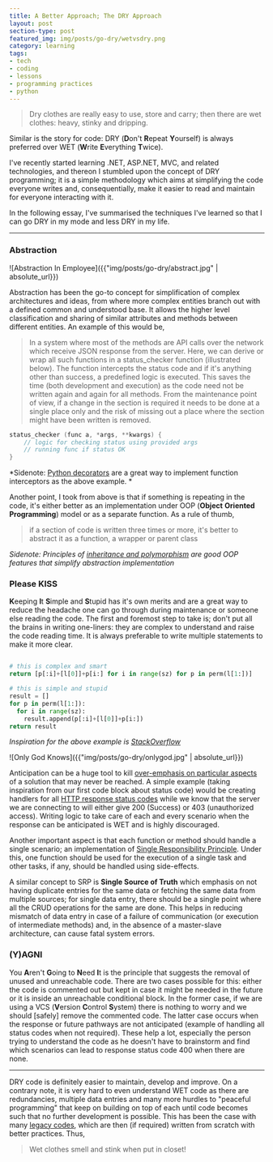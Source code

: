 ```yaml
---
title: A Better Approach; The DRY Approach
layout: post
section-type: post
featured_img: img/posts/go-dry/wetvsdry.png
category: learning
tags:
- tech
- coding
- lessons
- programming practices
- python
---
```


> Dry clothes are really easy to use, store and carry; then there are wet clothes: heavy, stinky and dripping.

Similar is the story for code: DRY (**D**on't **R**epeat **Y**ourself) is always preferred over WET (**W**rite **E**verything **T**wice). 

I've recently started learning .NET, ASP.NET, MVC, and related technologies, and thereon I stumbled upon the concept of DRY programming; it is a simple methodology which aims at simplifying the code everyone writes and, consequentially, make it easier to read and maintain for everyone interacting with it.

In the following essay, I've summarised the techniques I've learned so that I can go DRY in my mode and less DRY in my life.

---
### Abstraction

![Abstraction In Employee]({{"img/posts/go-dry/abstract.jpg" | absolute_url}})

Abstraction has been the go-to concept for simplification of complex architectures and ideas, from where more complex entities branch out with a defined common and understood base. It allows the higher level classification and sharing of similar attributes and methods between different entities. An example of this would be,

> In a system where most of the methods are API calls over the network which receive JSON response from the server. Here, we can derive or wrap all such functions in a status_checker function (illustrated below). The function intercepts the status code and if it's anything other than success, a predefined logic is executed. This saves the time (both development and execution) as the code need not be written again and again for all methods. From the maintenance point of view, if a change in the section is required it needs to be done at a single place only and the risk of missing out a place where the section might have been written is removed.

```c
status_checker (func a, *args, **kwargs) {
	// logic for checking status using provided args
	// running func if status OK
}
```

*Sidenote: [Python decorators](https://realpython.com/primer-on-python-decorators/) are a great way to implement function interceptors as the above example. *

Another point, I took from above is that if something is repeating in the code, it's either better as an implementation under OOP (**Object** **Oriented** **Programming**) model or as a separate function. As a rule of thumb,

> if a section of code is written three times or more, it's better to abstract it as a function, a wrapper or parent class

*Sidenote: Principles of [inheritance and polymorphism](https://overiq.com/python-101/inheritance-and-polymorphism-in-python/) are good OOP features that simplify abstraction implementation*

### Please KISS

**K**eeping **I**t  **S**imple and **S**tupid has it's own merits and are a great way to reduce the headache one can go through during maintenance or someone else reading the code. The first and foremost step to take is; don't put all the brains in writing one-liners: they are complex to understand and raise the code reading time. It is always preferable to write multiple statements to make it more clear.

```python

# this is complex and smart
return [p[:i]+[l[0]]+p[i:] for i in range(sz) for p in perm(l[1:])]

# this is simple and stupid
result = []
for p in perm(l[1:]):
  for i in range(sz):
    result.append(p[:i]+[l[0]]+p[i:])
return result

```

*Inspiration for the above example is [StackOverflow](https://stackoverflow.com/questions/2581965/python-beginner-confused-by-a-complex-line-of-code)*

![Only God Knows]({{"img/posts/go-dry/onlygod.jpg" | absolute_url}})

Anticipation can be a huge tool to kill [over-emphasis on particular aspects](https://blog.bradfieldcs.com/you-are-not-google-84912cf44afb?gi=e970f412dc3f) of a solution that may never be reached. A simple example (taking inspiration from our first code block about status code) would be creating handlers for all [HTTP response status codes](https://developer.mozilla.org/en-US/docs/Web/HTTP/Status) while we know that the server we are connecting to will either give 200 (Success) or 403 (unauthorized access). Writing logic to take care of each and every scenario when the response can be anticipated is WET and is highly discouraged. 

Another important aspect is that each function or method should handle a single scenario; an implementation of [Single Responsibility Principle](https://dev.to/wemake-services/enforcing-single-responsibility-principle-in-python-2il8). Under this, one function should be used for the execution of a single task and other tasks, if any, should be handled using side-effects.

A similar concept to SRP is **Single Source of Truth** which emphasis on not having duplicate entries for the same data or fetching the same data from multiple sources; for single data entry, there should be a single point where all the CRUD operations for the same are done. This helps in reducing mismatch of data entry in case of a failure of communication (or execution of intermediate methods) and, in the absence of a master-slave architecture, can cause fatal system errors.

### (Y)AGNI

You **A**ren't **G**oing to **N**eed **I**t is the principle that suggests the removal of unused and unreachable code. There are two cases possible for this: either the code is commented out but kept in case it might be needed in the future or it is inside an unreachable conditional block. In the former case, if we are using a VCS (**V**ersion **C**ontrol **S**ystem) there is nothing to worry and we should [safely] remove the commented code. The latter case occurs when the response or future pathways are not anticipated (example of handling all status codes when not required). These help a lot, especially the person trying to understand the code as he doesn't have to brainstorm and find which scenarios can lead to response status code 400 when there are none.

---

DRY code is definitely easier to maintain, develop and improve. On a contrary note, it is very hard to even understand WET code as there are redundancies, multiple data entries and many more hurdles to "peaceful programming" that keep on building on top of each until code becomes such that no further development is possible. This has been the case with many [legacy codes](https://en.wikipedia.org/wiki/Legacy_code), which are then (if required) written from scratch with better practices. Thus,

> Wet clothes smell and stink when put in closet!